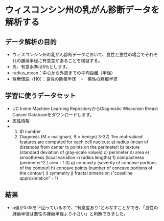 # ウィスコンシン州の乳がん診断データを解析する

## データ解析の目的
  * ウィスコンシン州の乳がん診断データにおいて、良性と悪性の場合でそれぞれの腫瘍半径に有意差があることを検証する。
  * 尚、有意水準は5％とします。
  * radius_mean：中心から外周までの平均距離（半径）
  * 帰無仮説（H0）：良性の腫瘍半径　=　悪性の腫瘍半径
    　
## 学習に使うデータセット
  * UC Irvine Machine Learning RepositoryからDiagnostic Wisconsin Breast Cancer Databaseをダウンロードします。
  * 属性情報
  * 1) ID number
    2) Diagnosis (M = malignant, B = benign)
    3-32) Ten real-valued features are computed for each cell nucleus:
       a) radius (mean of distances from center to points on the perimeter)
       b) texture (standard deviation of gray-scale values)
       c) perimeter
       d) area
       e) smoothness (local variation in radius lengths)
       f) compactness (perimeter^2 / area - 1.0)
       g) concavity (severity of concave portions of the contour)
       h) concave points (number of concave portions of the contour)
       i) symmetry
       j) fractal dimension ("coastline approximation" - 1)
    
## 結果
  * p値が0.05を下回っているので、"有意差あり"とみなすことができ、「良性の腫瘍半径は悪性の腫瘍半径より小さい」と判断できました。
